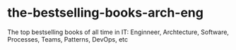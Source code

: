 # the-bestselling-books-arch-eng
The top bestselling books of all time in IT: Enginneer, Archtecture, Software, Processes, Teams, Patterns, DevOps, etc
